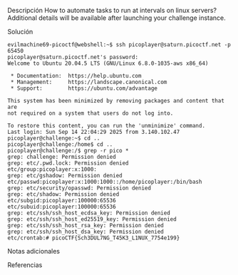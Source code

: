 Descripción
	How to automate tasks to run at intervals on linux servers?
	Additional details will be available after launching your challenge instance.
	
Solución
	
	evilmachine69-picoctf@webshell:~$ ssh picoplayer@saturn.picoctf.net -p 65450
	picoplayer@saturn.picoctf.net's password: 
	Welcome to Ubuntu 20.04.5 LTS (GNU/Linux 6.8.0-1035-aws x86_64)
	
	 * Documentation:  https://help.ubuntu.com
	 * Management:     https://landscape.canonical.com
	 * Support:        https://ubuntu.com/advantage
	
	This system has been minimized by removing packages and content that are
	not required on a system that users do not log into.
	
	To restore this content, you can run the 'unminimize' command.
	Last login: Sun Sep 14 22:04:29 2025 from 3.140.102.47
	picoplayer@challenge:~$ cd ..
	picoplayer@challenge:/home$ cd ..
	picoplayer@challenge:/$ grep -r pico *
	grep: challenge: Permission denied
	grep: etc/.pwd.lock: Permission denied
	etc/group:picoplayer:x:1000:
	grep: etc/gshadow: Permission denied
	etc/passwd:picoplayer:x:1000:1000::/home/picoplayer:/bin/bash
	grep: etc/security/opasswd: Permission denied
	grep: etc/shadow: Permission denied
	etc/subgid:picoplayer:100000:65536
	etc/subuid:picoplayer:100000:65536
	grep: etc/ssh/ssh_host_ecdsa_key: Permission denied
	grep: etc/ssh/ssh_host_ed25519_key: Permission denied
	grep: etc/ssh/ssh_host_rsa_key: Permission denied
	grep: etc/ssh/ssh_host_dsa_key: Permission denied
	etc/crontab:# picoCTF{Sch3DUL7NG_T45K3_L1NUX_7754e199}
	
Notas adicionales
	
	
Referencias
	
	